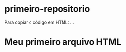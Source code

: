 # primeiro-repositorio

Para copiar o código em HTML:
...
<html>
  <h1>Meu primeiro arquivo HTML</h1>
</html>
